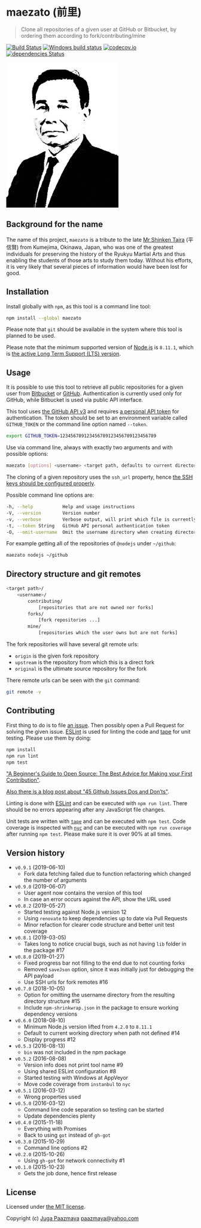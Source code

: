 # maezato (前里)

> Clone all repositories of a given user at GitHub or Bitbucket,
> by ordering them according to fork/contributing/mine

[![Build Status](https://travis-ci.org/paazmaya/maezato.svg?branch=master)](https://travis-ci.org/paazmaya/maezato)
[![Windows build status](https://ci.appveyor.com/api/projects/status/563ksgaandoqalx1/branch/master?svg=true)](https://ci.appveyor.com/project/paazmaya/maezato/branch/master)
[![codecov.io](https://codecov.io/github/paazmaya/maezato/coverage.svg?branch=master)](https://codecov.io/github/paazmaya/maezato?branch=master)
[![dependencies Status](https://david-dm.org/paazmaya/maezato/status.svg)](https://david-dm.org/paazmaya/maezato)

![maezato project logo](icon.png)

## Background for the name

The name of this project, `maezato` is a tribute to the late [Mr Shinken Taira](https://en.wikipedia.org/wiki/Taira_Shinken) (平 信賢)
from Kumejima, Okinawa, Japan, who was one of the greatest individuals for preserving
the history of the Ryukyu Martial Arts and thus enabling the students of those arts
to study them today. Without his efforts, it is very likely that several pieces of information
would have been lost for good.

## Installation

Install globally with `npm`, as this tool is a command line tool:

```sh
npm install --global maezato
```

Please note that `git` should be available in the system where this tool is planned to be used.

Please note that the minimum supported version of [Node.js](https://nodejs.org/en/) is `8.11.1`, which is [the active Long Term Support (LTS) version](https://github.com/nodejs/Release#release-schedule).

## Usage

It is possible to use this tool to retrieve all public repositories for a given
user from [Bitbucket](https://bitbucket.org/) or [GitHub](https://github.com/).
Authentication is currently used only for GitHub, while Bitbucket is used via public API interface.

This tool uses [the GitHub API v3](https://developer.github.com/v3/)
and requires [a personal API token](https://github.com/blog/1509-personal-api-tokens)
for authentication.
The token should be set to an environment variable called `GITHUB_TOKEN` or the command line
option named `--token`.

```sh
export GITHUB_TOKEN=123456789123456789123456789123456789
```

Use via command line, always with exactly two arguments and with possible options:

```sh
maezato [options] <username> <target path, defaults to current directory>
```

The cloning of a given repository uses the `ssh_url` property, hence
[the SSH keys should be configured properly](https://help.github.com/articles/generating-ssh-keys/).

Possible command line options are:

```sh
-h, --help           Help and usage instructions
-V, --version        Version number
-v, --verbose        Verbose output, will print which file is currently being processed
-t, --token String   GitHub API personal authentication token
-O, --omit-username  Omit the username directory when creating directory structure
```

For example getting all of the repositories of `@nodejs` under `~/github`:

```sh
maezato nodejs ~/github
```

## Directory structure and git remotes

```sh
<target path>/
    <username>/
        contributing/
            [repositories that are not owned nor forks]
        forks/
            [fork repositories ...]
        mine/
            [repositories which the user owns but are not forks]
```

The fork repositories will have several git remote urls:

* `origin` is the given fork repository
* `upstream` is the repository from which this is a direct fork
* `original` is the ultimate source repository for the fork

There remote urls can be seen with the `git` command:

```sh
git remote -v
```

## Contributing

First thing to do is to file [an issue](https://github.com/paazmaya/maezato/issues).
Then possibly open a Pull Request for solving the given issue.
[ESLint](http://eslint.org/) is used for linting the code and
[tape](https://www.npmjs.com/package/tape) for unit testing.
Please use them by doing:

```sh
npm install
npm run lint
npm test
```

["A Beginner's Guide to Open Source: The Best Advice for Making your First Contribution"](http://www.erikaheidi.com/blog/a-beginners-guide-to-open-source-the-best-advice-for-making-your-first-contribution/).

[Also there is a blog post about "45 Github Issues Dos and Don’ts"](https://davidwalsh.name/45-github-issues-dos-donts).

Linting is done with [ESLint](http://eslint.org) and can be executed with `npm run lint`.
There should be no errors appearing after any JavaScript file changes.

Unit tests are written with [`tape`](https://github.com/substack/tape) and can be executed with `npm test`.
Code coverage is inspected with [`nyc`](https://github.com/istanbuljs/nyc) and
can be executed with `npm run coverage` after running `npm test`.
Please make sure it is over 90% at all times.

## Version history

* `v0.9.1` (2019-06-10)
  * Fork data fetching failed due to function refactoring which changed the number of arguments
* `v0.9.0` (2019-06-07)
  - User agent now contains the version of this tool
  - In case an error occurs against the API, show the URL used
* `v0.8.2` (2019-05-27)
  - Started testing against Node.js version 12
  - Using `renovate` to keep dependencies up to date via Pull Requests
  - Minor refaction for clearer code structure and better unit test coverage
* `v0.8.1` (2019-03-05)
  - Takes long to notice crucial bugs, such as not having `lib` folder in the package #17
* `v0.8.0` (2019-01-27)
  - Fixed progress bar not filling to the end due to not counting forks
  - Removed `saveJson` option, since it was initially just for debugging the API payload
  - Use SSH urls for fork remotes #16
* `v0.7.0` (2018-10-05)
  - Option for omitting the username directory from the resulting directory structure #15
  - Include `npm-shrinkwrap.json` in the package to ensure working dependency versions
* `v0.6.0` (2018-08-10)
  - Minimum Node.js version lifted from `4.2.0` to `8.11.1`
  - Default to current working directory when path not defined #14
  - Display progress #12
* `v0.5.3` (2016-08-13)
  - `bin` was not included in the npm package
* `v0.5.2` (2016-08-08)
  - Version info does not print tool name #9
  - Using shared ESLint configuration #8
  - Started testing with Windows at AppVeyor
  - Move code coverage from `instanbul` to `nyc`
* `v0.5.1` (2016-03-12)
  - Wrong properties used
* `v0.5.0` (2016-03-12)
  - Command line code separation so testing can be started
  - Update dependencies plenty
* `v0.4.0` (2015-11-18)
  - Everything with Promises
  - Back to using `got` instead of `gh-got`
* `v0.3.0` (2015-10-29)
  - Command line options #2
* `v0.2.0` (2015-10-26)
  - Using `gh-got` for network connectivity #1
* `v0.1.0` (2015-10-23)
  - Gets the job done, hence first release

## License

Licensed under [the MIT license](LICENSE).

Copyright (c) [Juga Paazmaya](https://paazmaya.fi) <paazmaya@yahoo.com>

